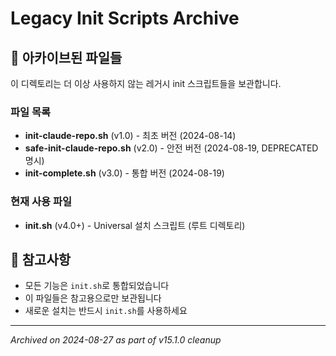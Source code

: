 <!--
@meta
id: document_20250905_1110_README
type: document
scope: operational
status: archived
created: 2025-09-05
updated: 2025-09-05
tags: README, legacy-init, README.md
related: 
-->

# Legacy Init Scripts Archive

## 📁 아카이브된 파일들

이 디렉토리는 더 이상 사용하지 않는 레거시 init 스크립트들을 보관합니다.

### 파일 목록
- **init-claude-repo.sh** (v1.0) - 최초 버전 (2024-08-14)
- **safe-init-claude-repo.sh** (v2.0) - 안전 버전 (2024-08-19, DEPRECATED 명시)  
- **init-complete.sh** (v3.0) - 통합 버전 (2024-08-19)

### 현재 사용 파일
- **init.sh** (v4.0+) - Universal 설치 스크립트 (루트 디렉토리)

## 📌 참고사항
- 모든 기능은 `init.sh`로 통합되었습니다
- 이 파일들은 참고용으로만 보관됩니다
- 새로운 설치는 반드시 `init.sh`를 사용하세요

---
*Archived on 2024-08-27 as part of v15.1.0 cleanup*